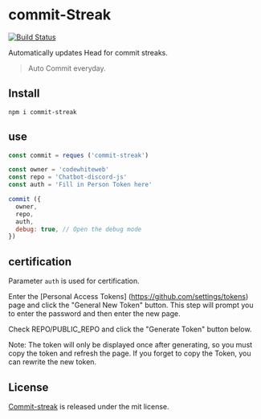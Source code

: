 # commit-Streak

[![Build Status](https://github.com/CodeWhiteWeb/commit-streak/workflows/ci/badge.svg?branch=main)](https://github.com/CodeWhiteWeb/commit-streak/actions)

Automatically updates Head for commit streaks.

> Auto Commit everyday.

## Install

```shell
npm i commit-streak
```

## use

```js
const commit = reques ('commit-streak')

const owner = 'codewhiteweb'
const repo = 'Chatbot-discord-js'
const auth = 'Fill in Person Token here'

commit ({
  owner,
  repo,
  auth,
  debug: true, // Open the debug mode
})
```

## certification

Parameter `auth` is used for certification.

Enter the [Personal Access Tokens] (https://github.com/settings/tokens) page and click the "General New Token" button. This step will prompt you to enter the password and then enter the new page.

Check REPO/PUBLIC_REPO and click the "Generate Token" button below.

Note: The token will only be displayed once after generating, so you must copy the token and refresh the page. If you forget to copy the Token, you can rewrite the new token.

## License

[Commit-streak](https://github.com/codewhiteWeb/commit-streak) is released under the mit license.
